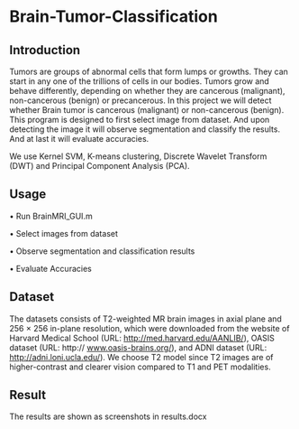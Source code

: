 # Brain-Tumor-Classification

## Introduction
Tumors are groups of abnormal cells that form lumps or growths. They can start in any one of the trillions of cells in our bodies. Tumors grow and behave differently, depending on whether they are cancerous (malignant), non-cancerous (benign) or precancerous. In this project we will detect whether Brain tumor is cancerous (malignant) or non-cancerous (benign). This program is designed to first select image from dataset. And upon detecting the image it will observe segmentation and classify the results. And at last it will evaluate accuracies.

We use Kernel SVM, K-means clustering, Discrete Wavelet Transform (DWT) and Principal Component Analysis (PCA).

## Usage
•	Run BrainMRI_GUI.m

•	Select images from dataset

•	Observe segmentation and classification results

•	Evaluate Accuracies

## Dataset
The datasets consists of T2-weighted MR brain images in axial plane and 256 × 256 in-plane resolution, which were downloaded from the website of Harvard Medical School (URL: http://med.harvard.edu/AANLIB/), OASIS dataset (URL: http:// www.oasis-brains.org/), and ADNI dataset (URL: http://adni.loni.ucla.edu/). We choose T2 model since T2 images are of higher-contrast and clearer vision compared to T1 and PET modalities. 

## Result
The results are shown as screenshots in results.docx
